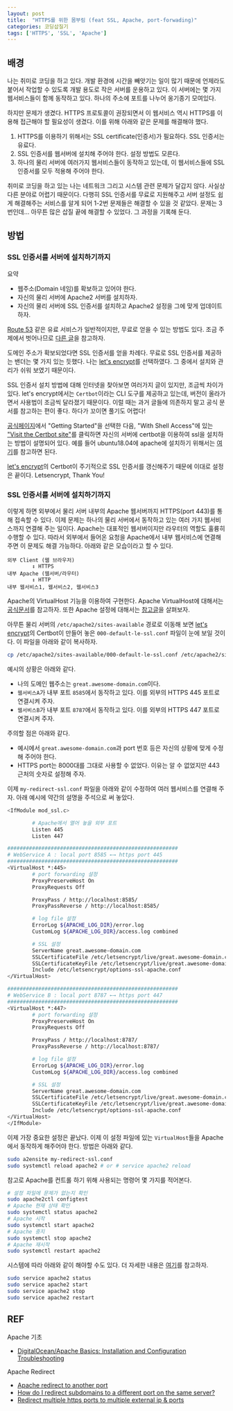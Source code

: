 ```yaml
---
layout: post
title:  "HTTPS를 위한 몸부림 (feat SSL, Apache, port-forwading)"
categories: 코딩삽질기
tags: ['HTTPS', 'SSL', 'Apache']
---
```


## 배경

나는 취미로 코딩을 하고 있다. 개발 환경에 시간을 빼앗기는 일이 많기 때문에 언제라도 붙어서 작업할 수 있도록 개발 용도로 작은 서버를 운용하고 있다. 이 서버에는 몇 가지 웹서비스들이 함께 동작하고 있다. 하나의 주소에 포트를 나누어 옹기종기 모여있다. 

하지만 문제가 생겼다. HTTPS 프로토콜이 권장되면서 이 웹서비스 역시 HTTPS를 이용해 접근해야 할 필요성이 생겼다. 이를 위해 아래와 같은 문제를 해결해야 했다. 

1. HTTPS를 이용하기 위해서는 SSL certificate(인증서)가 필요하다. SSL 인증서는 유료다. 
2. SSL 인증서를 웹서버에 설치해 주어야 한다. 설정 방법도 모른다. 
3. 하나의 물리 서버에 여러가지 웹서비스들이 동작하고 있는데, 이 웹서비스들에 SSL 인증서를 모두 적용해 주어야 한다. 

취미로 코딩을 하고 있는 나는 네트워크 그리고 시스템 관련 문제가 달갑지 않다. 사실상 다른 분야로 어렵기 때문이다. 다행히 SSL 인증서를 무료로 지원해주고 서버 설정도 쉽게 해결해주는 서비스를 알게 되어 1-2번 문제들은 해결할 수 있을 것 같았다. 문제는 3번인데... 아무튼 많은 삽질 끝에 해결할 수 있었다. 그 과정을 기록해 둔다. 

## 방법

### SSL 인증서를 서버에 설치하기까지 

요약
* 웹주소(Domain 네임)를 확보하고 있어야 한다. 
* 자신의 물리 서버에 Apache2 서버를 설치하자. 
* 자신의 물리 서버에 SSL 인증서를 설치하고 Apache2 설정을 그에 맞게 업데이트 하자. 

[Route 53](https://aws.amazon.com/ko/route53/) 같은 유료 서비스가 일반적이지만, 무료로 얻을 수 있는 방법도 있다. 조금 주제에서 벗어나므로 [다른 글](https://www.websiteplanet.com/ko/blog/%EB%AC%B4%EB%A3%8C-%EB%8F%84%EB%A9%94%EC%9D%B8-%EB%84%A4%EC%9E%84-%EC%9D%B4%EC%9A%A9-%EB%B0%A9%EB%B2%95/)을 참고하자. 

도메인 주소가 확보되었다면 SSL 인증서를 얻을 차례다. 무료로 SSL 인증서를 제공하는 밴더는 몇 가지 있는 듯했다. 나는 [let's encrypt](https://letsencrypt.org/)를 선택하였다. 그 중에서 설치와 관리가 쉬워 보였기 때문이다. 

SSL 인증서 설치 방법에 대해 인터넷을 찾아보면 여러가지 글이 있지만, 조금씩 차이가 있다. let's encrypt에서는 `Certbot`이라는 CLI 도구를 제공하고 있는데, 버전이 올라가면서 사용법이 조금씩 달라졌기 때문이다. 이럴 때는 과거 글들에 의존하지 말고 공식 문서를 참고하는 편이 좋다. 하다가 꼬이면 풀기도 어렵다!

[공식페이지](https://letsencrypt.org/)에서 "Getting Started"을 선택한 다음, "With Shell Access"에 있는 ["Visit the Certbot site"](https://certbot.eff.org/)를 클릭하면 자신의 서버에 certbot을 이용하여 ssl을 설치하는 방법이 설명되어 있다. 예를 들어 ubuntu18.04에 apache에 설치하기 위해서는 [여기](https://certbot.eff.org/instructions?ws=apache&os=ubuntubionic)를 참고하면 된다. 

[let's encrypt](https://letsencrypt.org/)의 Certbot이 주기적으로 SSL 인증서를 갱신해주기 때문에 이대로 설정은 끝이다. Letsencrypt, Thank You!

### SSL 인증서를 서버에 설치하기까지 

이렇게 하면 외부에서 물리 서버 내부의 Apache 웹서버까지 HTTPS(port 443)를 통해 접속할 수 있다. 이제 문제는 하나의 물리 서버에서 동작하고 있는 여러 가지 웹서비스까지 연결해 주는 일이다. Apache는 대표적인 웹서버이지만 라우터의 역할도 훌륭히 수행할 수 있다. 따라서 외부에서 들어온 요청을 Apache에서 내부 웹서비스에 연결해주면 이 문제도 해결 가능하다. 아래와 같은 모습이라고 할 수 있다. 

```
외부 Client (웹 브라우저)
        ↕ HTTPS
내부 Apache (웹서버/라우터)
        ↕ HTTP
내부 웹서비스1, 웹서비스2, 웹서비스3    
```

Apache의 VirtualHost 기능을 이용하여 구현한다. Apache VirtualHost에 대해서는 [공식문서](https://httpd.apache.org/docs/2.4/ko/vhosts/examples.html)를 참고하자. 또한 Apache 설정에 대해서는 [참고글](https://sacstory.tistory.com/entry/Apache2-%EC%84%A4%EC%A0%95-%EA%B4%80%EB%A0%A8)을 살펴보자. 

아무튼 물리 서버의 `/etc/apache2/sites-available` 경로로 이동해 보면 [let's encrypt](https://letsencrypt.org/)의 Certbot이 만들어 놓은 `000-default-le-ssl.conf` 파일이 눈에 보일 것이다. 이 파일을 아래와 같이 복사하자. 

```bash
cp /etc/apache2/sites-available/000-default-le-ssl.conf /etc/apache2/sites-available/my-redirect-ssl.conf
```

예시의 상황은 아래와 같다. 
* 나의 도메인 웹주소는 `great.awesome-domain.com`이다. 
* `웹서비스A`가 내부 포트 `8585`에서 동작하고 있다. 이를 외부의 HTTPS 445 포트로 연결시켜 주자. 
* `웹서비스B`가 내부 포트 `8787`에서 동작하고 있다. 이를 외부의 HTTPS 447 포트로 연결시켜 주자. 

주의할 점은 아래와 같다. 
* 예시에서 `great.awesome-domain.com`과 port 번호 등은 자신의 상황에 맞게 수정해 주어야 한다. 
* HTTPS port는 8000대를 그대로 사용할 수 없었다. 이유는 알 수 없었지만 443 근처의 숫자로 설정해 주자. 

이제 `my-redirect-ssl.conf` 파일을 아래와 같이 수정하여 여러 웹서비스를 연결해 주자. 아래 예시에 약간의 설명을 주석으로 써 놓았다. 

```bash
<IfModule mod_ssl.c>

        # Apache에서 열어 놓을 외부 포트
        Listen 445
        Listen 447

#######################################################
# WebService A : local port 8585 ←→ https port 445
#######################################################
<VirtualHost *:445>
        # port forwarding 설정 
        ProxyPreserveHost On
        ProxyRequests Off

        ProxyPass / http://localhost:8585/
        ProxyPassReverse / http://localhost:8585/

        # log file 설정
        ErrorLog ${APACHE_LOG_DIR}/error.log
        CustomLog ${APACHE_LOG_DIR}/access.log combined

        # SSL 설정
        ServerName great.awesome-domain.com
        SSLCertificateFile /etc/letsencrypt/live/great.awesome-domain.com/fullchain.pem
        SSLCertificateKeyFile /etc/letsencrypt/live/great.awesome-domain.com/privkey.pem
        Include /etc/letsencrypt/options-ssl-apache.conf
</VirtualHost>

#######################################################
# WebService B : local port 8787 ←→ https port 447
#######################################################
<VirtualHost *:447>
        # port forwarding 설정 
        ProxyPreserveHost On
        ProxyRequests Off

        ProxyPass / http://localhost:8787/
        ProxyPassReverse / http://localhost:8787/

        # log file 설정
        ErrorLog ${APACHE_LOG_DIR}/error.log
        CustomLog ${APACHE_LOG_DIR}/access.log combined

        # SSL 설정
        ServerName great.awesome-domain.com
        SSLCertificateFile /etc/letsencrypt/live/great.awesome-domain.com/fullchain.pem
        SSLCertificateKeyFile /etc/letsencrypt/live/great.awesome-domain.com/privkey.pem
        Include /etc/letsencrypt/options-ssl-apache.conf
</VirtualHost>
</IfModule>
```

이제 가장 중요한 설정은 끝났다. 이제 이 설정 파일에 있는 `VirtualHost`들을 Apache에서 동작하게 해주어야 한다. 방법은 아래와 같다. 

```bash
sudo a2ensite my-redirect-ssl.conf
sudo systemctl reload apache2 # or # service apache2 reload
```

참고로 Apache를 컨트롤 하기 위해 사용되는 명령어 몇 가지를 적어본다. 

```bash
# 설정 파일에 문제가 없는지 확인
sudo apache2ctl configtest
# Apache 현재 상태 확인
sudo systemctl status apache2
# Apache 시작
sudo systemctl start apache2
# Apache 중지
sudo systemctl stop apache2
# Apache 재시작
sudo systemctl restart apache2
```

시스템에 따라 아래와 같이 해야할 수도 있다. 더 자세한 내용은 [여기](https://www.cyberciti.biz/faq/star-stop-restart-apache2-webserver/)를 참고하자.

```bash
sudo service apache2 status
sudo service apache2 start
sudo service apache2 stop
sudo service apache2 restart
```

## REF

Apache 기초
* [DigitalOcean/Apache Basics: Installation and Configuration Troubleshooting](https://www.digitalocean.com/community/tutorials/apache-basics-installation-and-configuration-troubleshooting)

Apache Redirect
* [Apache redirect to another port](https://stackoverflow.com/a/13089668)
* [How do I redirect subdomains to a different port on the same server?](https://serverfault.com/a/195831)
* [Redirect multiple https ports to multiple external ip & ports](https://serverfault.com/a/909715)